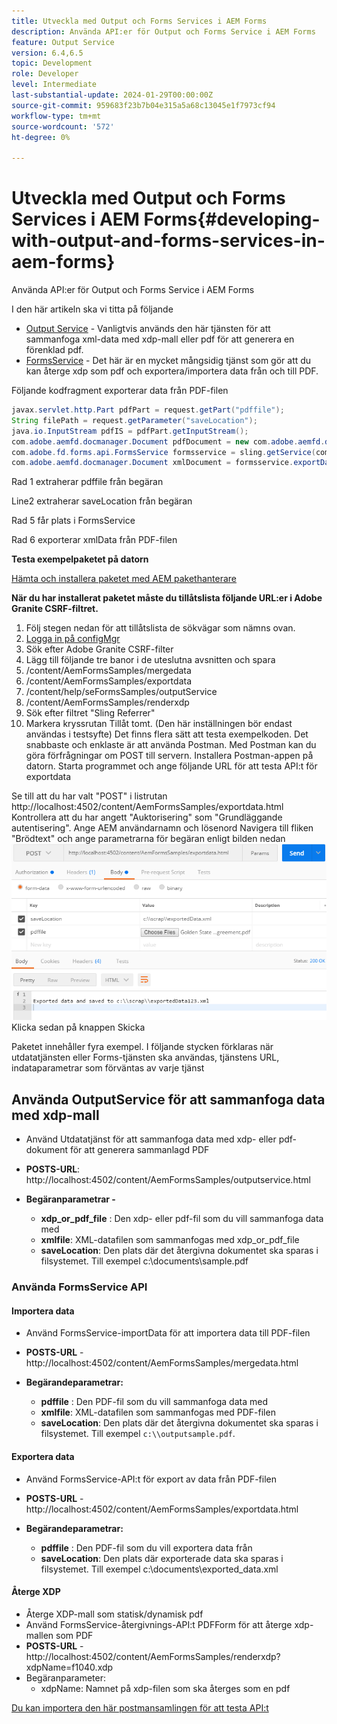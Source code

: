 ```yaml
---
title: Utveckla med Output och Forms Services i AEM Forms
description: Använda API:er för Output och Forms Service i AEM Forms
feature: Output Service
version: 6.4,6.5
topic: Development
role: Developer
level: Intermediate
last-substantial-update: 2024-01-29T00:00:00Z
source-git-commit: 959683f23b7b04e315a5a68c13045e1f7973cf94
workflow-type: tm+mt
source-wordcount: '572'
ht-degree: 0%

---
```


# Utveckla med Output och Forms Services i AEM Forms{#developing-with-output-and-forms-services-in-aem-forms}

Använda API:er för Output och Forms Service i AEM Forms

I den här artikeln ska vi titta på följande

* [Output Service](https://developer.adobe.com/experience-manager/reference-materials/6-5/forms/javadocs/index.html?com/adobe/fd/output/api/OutputService.html) - Vanligtvis används den här tjänsten för att sammanfoga xml-data med xdp-mall eller pdf för att generera en förenklad pdf.
* [FormsService](https://developer.adobe.com/experience-manager/reference-materials/6-5/forms/javadocs/com/adobe/fd/forms/api/FormsService.html) - Det här är en mycket mångsidig tjänst som gör att du kan återge xdp som pdf och exportera/importera data från och till PDF.


Följande kodfragment exporterar data från PDF-filen

```java
javax.servlet.http.Part pdfPart = request.getPart("pdffile");
String filePath = request.getParameter("saveLocation");
java.io.InputStream pdfIS = pdfPart.getInputStream();
com.adobe.aemfd.docmanager.Document pdfDocument = new com.adobe.aemfd.docmanager.Document(pdfIS);
com.adobe.fd.forms.api.FormsService formsservice = sling.getService(com.adobe.fd.forms.api.FormsService.class);
com.adobe.aemfd.docmanager.Document xmlDocument = formsservice.exportData(pdfDocument,com.adobe.fd.forms.api.DataFormat.Auto);
```

Rad 1 extraherar pdffile från begäran

Line2 extraherar saveLocation från begäran

Rad 5 får plats i FormsService

Rad 6 exporterar xmlData från PDF-filen

**Testa exempelpaketet på datorn**

[Hämta och installera paketet med AEM pakethanterare](assets/using-output-and-form-service-api.zip)




**När du har installerat paketet måste du tillåtslista följande URL:er i Adobe Granite CSRF-filtret.**

1. Följ stegen nedan för att tillåtslista de sökvägar som nämns ovan.
1. [Logga in på configMgr](http://localhost:4502/system/console/configMgr)
1. Sök efter Adobe Granite CSRF-filter
1. Lägg till följande tre banor i de uteslutna avsnitten och spara
1. /content/AemFormsSamples/mergedata
1. /content/AemFormsSamples/exportdata
1. /content/help/seFormsSamples/outputService
1. /content/AemFormsSamples/renderxdp
1. Sök efter filtret &quot;Sling Referrer&quot;
1. Markera kryssrutan Tillåt tomt. (Den här inställningen bör endast användas i testsyfte) Det finns flera sätt att testa exempelkoden. Det snabbaste och enklaste är att använda Postman. Med Postman kan du göra förfrågningar om POST till servern. Installera Postman-appen på datorn.
Starta programmet och ange följande URL för att testa API:t för exportdata

Se till att du har valt &quot;POST&quot; i listrutan http://localhost:4502/content/AemFormsSamples/exportdata.html Kontrollera att du har angett &quot;Auktorisering&quot; som &quot;Grundläggande autentisering&quot;. Ange AEM användarnamn och lösenord Navigera till fliken &quot;Brödtext&quot; och ange parametrarna för begäran enligt bilden nedan
![export](assets/postexport.png)
Klicka sedan på knappen Skicka

Paketet innehåller fyra exempel. I följande stycken förklaras när utdatatjänsten eller Forms-tjänsten ska användas, tjänstens URL, indataparametrar som förväntas av varje tjänst

## Använda OutputService för att sammanfoga data med xdp-mall

* Använd Utdatatjänst för att sammanfoga data med xdp- eller pdf-dokument för att generera sammanlagd PDF
* **POSTS-URL**: http://localhost:4502/content/AemFormsSamples/outputservice.html
* **Begäranparametrar -**

   * **xdp_or_pdf_file** : Den xdp- eller pdf-fil som du vill sammanfoga data med
   * **xmlfile**: XML-datafilen som sammanfogas med xdp_or_pdf_file
   * **saveLocation**: Den plats där det återgivna dokumentet ska sparas i filsystemet. Till exempel c:\\documents\\sample.pdf

### Använda FormsService API

#### Importera data

* Använd FormsService-importData för att importera data till PDF-filen
* **POSTS-URL** - http://localhost:4502/content/AemFormsSamples/mergedata.html

* **Begärandeparametrar:**

   * **pdffile** : Den PDF-fil som du vill sammanfoga data med
   * **xmlfile**: XML-datafilen som sammanfogas med PDF-filen
   * **saveLocation**: Den plats där det återgivna dokumentet ska sparas i filsystemet. Till exempel `c:\\outputsample.pdf`.

#### Exportera data

* Använd FormsService-API:t för export av data från PDF-filen
* **POSTS-URL** - http://localhost:4502/content/AemFormsSamples/exportdata.html
* **Begärandeparametrar:**

   * **pdffile** : Den PDF-fil som du vill exportera data från
   * **saveLocation**: Den plats där exporterade data ska sparas i filsystemet. Till exempel c:\\documents\\exported_data.xml

#### Återge XDP

* Återge XDP-mall som statisk/dynamisk pdf
* Använd FormsService-återgivnings-API:t PDFForm för att återge xdp-mallen som PDF
* **POSTS-URL** - http://localhost:4502/content/AemFormsSamples/renderxdp?xdpName=f1040.xdp
* Begäranparameter:
   * xdpName: Namnet på xdp-filen som ska återges som en pdf

[Du kan importera den här postmansamlingen för att testa API:t](assets/UsingDocumentServicesInAEMForms.postman_collection.json)
